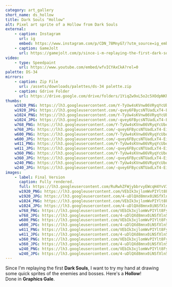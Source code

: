 ```yaml
---
category: art_gallery
short_name: ds_hollow
title: Dark Souls "Hollow"
alt: Pixel art sprite of a Hollow from Dark Souls
external:
    - caption: Instagram
      url: ig
      embed: https://www.instagram.com/p/CDN_78MnyG7/?utm_source=ig_embed&amp;utm_campaign=loading
    - caption: GameJolt
      url: https://gamejolt.com/p/since-i-m-replaying-the-first-dark-souls-i-want-to-try-my-hand-at-ccugxmmg
video:
    - type: Speedpaint
      url: https://www.youtube.com/embed/wfvICYAxCkA?rel=0
palette: DS-34
mirrors:
    - caption: Zip File
      url: /assets/downloads/palettes/ds-34 palette.zip
    - caption: Gdrive Folder
      url: https://drive.google.com/drive/folders/1YiqZw9xL5o2c5XOdpNKhVUp9QVWIPloV?usp=sharing
thumbs:
    w1920_PNG: https://lh3.googleusercontent.com/Y-TyUw4sKVnw86VRyqYcUboQvK0KTQ70lDnaVC0CRrJ1hqWmpg6oX0Av7MILf76Zsycd99W38XpuK5i45YhJ4bFhrMTrgyIml_pFiltvmCMcjcld7-j5m9JR4y5KO4ecZinE7AuDEA=w355
    w1920_JPG: https://lh3.googleusercontent.com/-qvey6FBycsNTUadLxT4-Ei3Nvf9CovfvGT1u2cCBoxtkl-3qCdUqMOF6nhDgDBr4aOQe29UrLm1TFqk2CzqUykjyb-E2w2CWsRka2ii09_2_o7vEEkjPe7ICqx48TM7KccfosK3mQ=w355
    w1024_PNG: https://lh3.googleusercontent.com/Y-TyUw4sKVnw86VRyqYcUboQvK0KTQ70lDnaVC0CRrJ1hqWmpg6oX0Av7MILf76Zsycd99W38XpuK5i45YhJ4bFhrMTrgyIml_pFiltvmCMcjcld7-j5m9JR4y5KO4ecZinE7AuDEA=w284
    w1024_JPG: https://lh3.googleusercontent.com/-qvey6FBycsNTUadLxT4-Ei3Nvf9CovfvGT1u2cCBoxtkl-3qCdUqMOF6nhDgDBr4aOQe29UrLm1TFqk2CzqUykjyb-E2w2CWsRka2ii09_2_o7vEEkjPe7ICqx48TM7KccfosK3mQ=w284
    w768_PNG: https://lh3.googleusercontent.com/Y-TyUw4sKVnw86VRyqYcUboQvK0KTQ70lDnaVC0CRrJ1hqWmpg6oX0Av7MILf76Zsycd99W38XpuK5i45YhJ4bFhrMTrgyIml_pFiltvmCMcjcld7-j5m9JR4y5KO4ecZinE7AuDEA=w213
    w768_JPG: https://lh3.googleusercontent.com/-qvey6FBycsNTUadLxT4-Ei3Nvf9CovfvGT1u2cCBoxtkl-3qCdUqMOF6nhDgDBr4aOQe29UrLm1TFqk2CzqUykjyb-E2w2CWsRka2ii09_2_o7vEEkjPe7ICqx48TM7KccfosK3mQ=w213
    w600_PNG: https://lh3.googleusercontent.com/Y-TyUw4sKVnw86VRyqYcUboQvK0KTQ70lDnaVC0CRrJ1hqWmpg6oX0Av7MILf76Zsycd99W38XpuK5i45YhJ4bFhrMTrgyIml_pFiltvmCMcjcld7-j5m9JR4y5KO4ecZinE7AuDEA=w166
    w600_JPG: https://lh3.googleusercontent.com/-qvey6FBycsNTUadLxT4-Ei3Nvf9CovfvGT1u2cCBoxtkl-3qCdUqMOF6nhDgDBr4aOQe29UrLm1TFqk2CzqUykjyb-E2w2CWsRka2ii09_2_o7vEEkjPe7ICqx48TM7KccfosK3mQ=w166
    w411_PNG: https://lh3.googleusercontent.com/Y-TyUw4sKVnw86VRyqYcUboQvK0KTQ70lDnaVC0CRrJ1hqWmpg6oX0Av7MILf76Zsycd99W38XpuK5i45YhJ4bFhrMTrgyIml_pFiltvmCMcjcld7-j5m9JR4y5KO4ecZinE7AuDEA=w114
    w411_JPG: https://lh3.googleusercontent.com/-qvey6FBycsNTUadLxT4-Ei3Nvf9CovfvGT1u2cCBoxtkl-3qCdUqMOF6nhDgDBr4aOQe29UrLm1TFqk2CzqUykjyb-E2w2CWsRka2ii09_2_o7vEEkjPe7ICqx48TM7KccfosK3mQ=w114
    w360_PNG: https://lh3.googleusercontent.com/Y-TyUw4sKVnw86VRyqYcUboQvK0KTQ70lDnaVC0CRrJ1hqWmpg6oX0Av7MILf76Zsycd99W38XpuK5i45YhJ4bFhrMTrgyIml_pFiltvmCMcjcld7-j5m9JR4y5KO4ecZinE7AuDEA=w100
    w360_JPG: https://lh3.googleusercontent.com/-qvey6FBycsNTUadLxT4-Ei3Nvf9CovfvGT1u2cCBoxtkl-3qCdUqMOF6nhDgDBr4aOQe29UrLm1TFqk2CzqUykjyb-E2w2CWsRka2ii09_2_o7vEEkjPe7ICqx48TM7KccfosK3mQ=w100
    w240_PNG: https://lh3.googleusercontent.com/Y-TyUw4sKVnw86VRyqYcUboQvK0KTQ70lDnaVC0CRrJ1hqWmpg6oX0Av7MILf76Zsycd99W38XpuK5i45YhJ4bFhrMTrgyIml_pFiltvmCMcjcld7-j5m9JR4y5KO4ecZinE7AuDEA=w66
    w240_JPG: https://lh3.googleusercontent.com/-qvey6FBycsNTUadLxT4-Ei3Nvf9CovfvGT1u2cCBoxtkl-3qCdUqMOF6nhDgDBr4aOQe29UrLm1TFqk2CzqUykjyb-E2w2CWsRka2ii09_2_o7vEEkjPe7ICqx48TM7KccfosK3mQ=w66
images:
    - label: Final Version
      caption: Fully rendered.
      full: https://lh3.googleusercontent.com/RuRwhZFWjybbrvyEWcqH4YvV3qg65VixBFVvpdGpJnDjTo3tnYiVmJgL5hzMKaoHVVDA9T1AmaywTkmeas5ycgJDWZP3_ceTYve1rqJmxjtF5Vy3YkWFqflf46cGZVUX4fV609wZHQ=w1080-h1080
      w1920_PNG: https://lh3.googleusercontent.com/VEbIk3xjlomWvPIYlt8FyMuyn0axiU3wLt4PmI6ed41wGzjPDBY9Nx5u1c8s0ACqyfTxcr7wY_4QWJRhUVE6wrXYK7cGz0ECVaRbxkM3Z3CkouMiHpkhYpn-PKuas8ZGLTP_HgyRUg=w850
      w1920_JPG: https://lh3.googleusercontent.com/4-uDlQXd8mnx0iNSfXlnSTr0zTGiugvhygUnwj4YXpP-FNVp17sHxZqfMlJNRSzzcUIeKiAHhqWSZmzcKTY_mgxD5VEqIHyqTIaHOjygqjXOutcDwp75lVIBco1FZTac6AXtV2Kgjg=w850
      w1024_PNG: https://lh3.googleusercontent.com/VEbIk3xjlomWvPIYlt8FyMuyn0axiU3wLt4PmI6ed41wGzjPDBY9Nx5u1c8s0ACqyfTxcr7wY_4QWJRhUVE6wrXYK7cGz0ECVaRbxkM3Z3CkouMiHpkhYpn-PKuas8ZGLTP_HgyRUg=w711
      w1024_JPG: https://lh3.googleusercontent.com/4-uDlQXd8mnx0iNSfXlnSTr0zTGiugvhygUnwj4YXpP-FNVp17sHxZqfMlJNRSzzcUIeKiAHhqWSZmzcKTY_mgxD5VEqIHyqTIaHOjygqjXOutcDwp75lVIBco1FZTac6AXtV2Kgjg=w711
      w768_PNG: https://lh3.googleusercontent.com/VEbIk3xjlomWvPIYlt8FyMuyn0axiU3wLt4PmI6ed41wGzjPDBY9Nx5u1c8s0ACqyfTxcr7wY_4QWJRhUVE6wrXYK7cGz0ECVaRbxkM3Z3CkouMiHpkhYpn-PKuas8ZGLTP_HgyRUg=w533
      w768_JPG: https://lh3.googleusercontent.com/4-uDlQXd8mnx0iNSfXlnSTr0zTGiugvhygUnwj4YXpP-FNVp17sHxZqfMlJNRSzzcUIeKiAHhqWSZmzcKTY_mgxD5VEqIHyqTIaHOjygqjXOutcDwp75lVIBco1FZTac6AXtV2Kgjg=w533
      w600_PNG: https://lh3.googleusercontent.com/VEbIk3xjlomWvPIYlt8FyMuyn0axiU3wLt4PmI6ed41wGzjPDBY9Nx5u1c8s0ACqyfTxcr7wY_4QWJRhUVE6wrXYK7cGz0ECVaRbxkM3Z3CkouMiHpkhYpn-PKuas8ZGLTP_HgyRUg=w416
      w600_JPG: https://lh3.googleusercontent.com/4-uDlQXd8mnx0iNSfXlnSTr0zTGiugvhygUnwj4YXpP-FNVp17sHxZqfMlJNRSzzcUIeKiAHhqWSZmzcKTY_mgxD5VEqIHyqTIaHOjygqjXOutcDwp75lVIBco1FZTac6AXtV2Kgjg=w416
      w411_PNG: https://lh3.googleusercontent.com/VEbIk3xjlomWvPIYlt8FyMuyn0axiU3wLt4PmI6ed41wGzjPDBY9Nx5u1c8s0ACqyfTxcr7wY_4QWJRhUVE6wrXYK7cGz0ECVaRbxkM3Z3CkouMiHpkhYpn-PKuas8ZGLTP_HgyRUg=w285
      w411_JPG: https://lh3.googleusercontent.com/4-uDlQXd8mnx0iNSfXlnSTr0zTGiugvhygUnwj4YXpP-FNVp17sHxZqfMlJNRSzzcUIeKiAHhqWSZmzcKTY_mgxD5VEqIHyqTIaHOjygqjXOutcDwp75lVIBco1FZTac6AXtV2Kgjg=w285
      w360_PNG: https://lh3.googleusercontent.com/VEbIk3xjlomWvPIYlt8FyMuyn0axiU3wLt4PmI6ed41wGzjPDBY9Nx5u1c8s0ACqyfTxcr7wY_4QWJRhUVE6wrXYK7cGz0ECVaRbxkM3Z3CkouMiHpkhYpn-PKuas8ZGLTP_HgyRUg=w250
      w360_JPG: https://lh3.googleusercontent.com/4-uDlQXd8mnx0iNSfXlnSTr0zTGiugvhygUnwj4YXpP-FNVp17sHxZqfMlJNRSzzcUIeKiAHhqWSZmzcKTY_mgxD5VEqIHyqTIaHOjygqjXOutcDwp75lVIBco1FZTac6AXtV2Kgjg=w250
      w240_PNG: https://lh3.googleusercontent.com/VEbIk3xjlomWvPIYlt8FyMuyn0axiU3wLt4PmI6ed41wGzjPDBY9Nx5u1c8s0ACqyfTxcr7wY_4QWJRhUVE6wrXYK7cGz0ECVaRbxkM3Z3CkouMiHpkhYpn-PKuas8ZGLTP_HgyRUg=w166
      w240_JPG: https://lh3.googleusercontent.com/4-uDlQXd8mnx0iNSfXlnSTr0zTGiugvhygUnwj4YXpP-FNVp17sHxZqfMlJNRSzzcUIeKiAHhqWSZmzcKTY_mgxD5VEqIHyqTIaHOjygqjXOutcDwp75lVIBco1FZTac6AXtV2Kgjg=w166
---
```


Since I'm replaying the first **Dark Souls**, I want to try my hand at drawing some quick sprites of the enemies and bosses. Here's a **Hollow**!    
Done in **Graphics Gale**.
